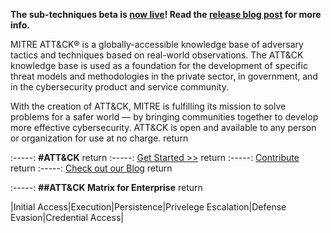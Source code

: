**The sub-techniques beta is [now live](https://attack.mitre.org/beta/)! Read the [release blog post](https://medium.com/mitre-attack/attack-subs-what-you-need-to-know-99bce414ae0b) for more info.**


MITRE ATT&CK® is a globally-accessible knowledge base of adversary tactics and techniques based on real-world observations. The ATT&CK knowledge base is used as a foundation for the development of specific threat models and methodologies in the private sector, in government, and in the cybersecurity product and service community.


With the creation of ATT&CK, MITRE is fulfilling its mission to solve problems for a safer world — by bringing communities together to develop more effective cybersecurity. ATT&CK is open and available to any person or organization for use at no charge.   return


:-----: **#ATT&CK**     return
:-----: [Get Started >>](https://attack.mitre.org/resources/getting-started/)     return
:-----: [Contribute](https://attack.mitre.org/resources/contribute/)     return
:-----: [Check out our Blog](https://medium.com/mitre-attack)    return

:-----: **##ATT&CK Matrix for Enterprise**    return

|Initial Access|Execution|Persistence|Privelege Escalation|Defense Evasion|Credential Access|
